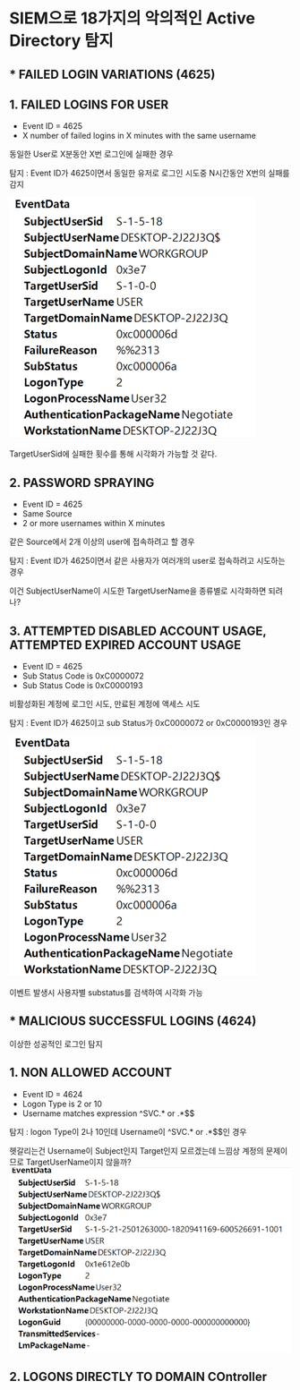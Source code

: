 # SIEM으로 18가지의 악의적인 Active Directory 탐지

## * FAILED LOGIN VARIATIONS (4625)


## 1. FAILED LOGINS FOR USER

- Event ID = 4625
- X number of failed logins in X minutes with the same username

동일한 User로 X분동안 X번 로그인에 실패한 경우

탐지 : Event ID가 4625이면서 동일한 유저로 로그인 시도중 N시간동안 X번의 실패를 감지


![](../image/148.png)

TargetUserSid에 실패한 횟수를 통해 시각화가 가능할 것 같다.


## 2. PASSWORD SPRAYING

- Event ID = 4625
- Same Source
- 2 or more usernames within X minutes

같은 Source에서 2개 이상의 user에 접속하려고 할 경우

탐지 : Event ID가 4625이면서 같은 사용자가 여러개의 user로 접속하려고 시도하는 경우

이건 SubjectUserName이 시도한 TargetUserName을 종류별로 시각화하면 되려나?

## 3. ATTEMPTED DISABLED ACCOUNT USAGE, ATTEMPTED EXPIRED ACCOUNT USAGE

- Event ID = 4625
- Sub Status Code is 0xC0000072
- Sub Status Code is 0xC0000193

비활성화된 계정에 로그인 시도, 만료된 계정에 액세스 시도

탐지 : Event ID가 4625이고 sub Status가 0xC0000072 or 0xC0000193인 경우

![](../image/148.png)

이벤트 발생시 사용자별 substatus를 검색하여 시각화 가능

## * MALICIOUS SUCCESSFUL LOGINS (4624)

이상한 성공적인 로그인 탐지

## 1. NON ALLOWED ACCOUNT

- Event ID = 4624
- Logon Type is 2 or 10 
- Username matches expression ^SVC.* or .*\$$

탐지 : logon Type이 2나 10인데 Username이 ^SVC.* or .*\$$인 경우

헷갈리는건 Username이 Subject인지 Target인지 모르겠는데 느낌상 계정의 문제이므로 TargetUserName이지 않을까?
![](../image/149.png)


## 2. LOGONS DIRECTLY TO DOMAIN COntroller




